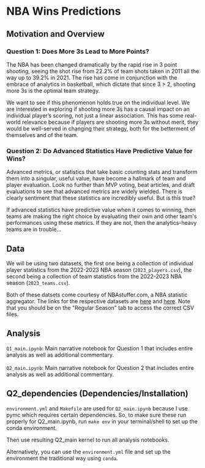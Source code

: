 # NBA Wins Predictions 

## Motivation and Overview

### Question 1: Does More 3s Lead to More Points? 

The NBA has been changed dramatically by the rapid rise in 3 point shooting, seeing the shot rise from 22.2% of team shots taken in 2011 all the way up to 39.2% in 2021. The rise has come in conjunction with the embrace of analytics in basketball, which dictate that since 3 > 2, shooting more 3s is the optimal team strategy. 

We want to see if this phenomenon holds true on the individual level. We are interested in exploring if shooting more 3s has a causal impact on an individual player’s scoring, not just a linear association. This has some real-world relevance because if players are shooting more 3s without merit, they would be well-served in changing their strategy, both for the betterment of themselves and of the team.


### Question 2: Do Advanced Statistics Have Predictive Value for Wins? 

Advanced metrics, or statistics that take basic counting stats and transform them into a singular, useful value, have become a hallmark of team and player evaluation. Look no further than MVP voting, beat articles, and draft evaluations to see that advanced metrics are widely wielded. There is clearly sentiment that these statistics are incredibly useful. But is this true? 

If advanced statistics have predictive value when it comes to winning, then teams are making the right choice by evaluating their own and other team's performances using these metrics. If they are not, then the analytics-heavy teams are in trouble...


## Data

We will be using two datasets, the first one being a collection of individual player statistics from the 2022-2023 NBA season (`2023_players.csv`), the second being a collection of team statistics from the 2022-2023 NBA season (`2023_teams.csv`). 

Both of these datsets come courtesy of NBAstuffer.com, a NBA statistic aggregator. The links for the respective datasets are [here](https://www.nbastuffer.com/2022-2023-nba-player-stats/) and [here](https://www.nbastuffer.com/2022-2023-nba-team-stats/). Note that you should be on the "Regular Season" tab to access the correct CSV files. 

## Analysis

`Q1_main.ipynb`: Main narrative notebook for Question 1 that includes entire analysis as well as additional commentary. <br><br>
`Q2_main.ipynb`: Main narrative notebook for Question 2 that includes entire analysis as well as additional commentary. 

## Q2_dependencies (Dependencies/Installation)

`environment.yml` and `Makefile` are used for `Q2_main.ipynb` because I use pymc which requires certain dependencies. So, to make sure these run properly for Q2_main.ipynb, run `make env` in your terminal/shell to set up the conda environment.

Then use resulting Q2_main kernel to run all analysis notebooks. 

Alternatively, you can use the `environment.yml` file and set up the environment the traditional way using `conda`. 